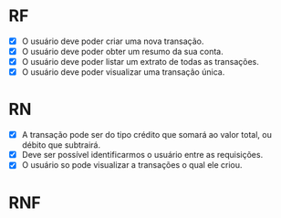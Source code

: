 # RF

- [x] O usuário deve poder criar uma nova transação.
- [x] O usuário deve poder obter um resumo da sua conta.
- [x] O usuário deve poder listar um extrato de todas as transações.
- [x] O usuário deve poder visualizar uma transação única.

# RN

- [x] A transação pode ser do tipo crédito que somará ao valor total, ou débito que subtrairá.
- [x] Deve ser possível identificarmos o usuário entre as requisições.
- [x] O usuário so pode visualizar a transações o qual ele criou.

# RNF

